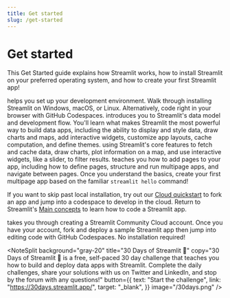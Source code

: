 ```yaml
---
title: Get started
slug: /get-started
---
```


# Get started

This Get Started guide explains how Streamlit works, how to install Streamlit on your preferred
operating system, and how to create your first Streamlit app!

<InlineCalloutContainer>
  <InlineCallout color="red-70" icon="downloading" bold="Installation" href="/get-started/installation">
    helps you set up your development environment. Walk through installing Streamlit on Windows, macOS, or Linux. Alternatively, code right in your browser with GitHub Codespaces.
  </InlineCallout>
  <InlineCallout color="red-70" icon="description" bold="Main concepts" href="/get-started/main-concepts">
    introduces you to Streamlit's data model and development flow. You'll learn what makes Streamlit the most powerful way to build data apps, including the ability to display and style data, draw charts and maps, add interactive widgets, customize app layouts, cache computation, and define themes.
  </InlineCallout>
  <InlineCallout color="red-70" icon="auto_awesome" bold="Create an app" href="/get-started/create-an-app">
    using Streamlit's core features to fetch and cache data, draw charts, plot information on a map, and use interactive widgets, like a slider, to filter results.
  </InlineCallout>
  <InlineCallout color="red-70" icon="auto_stories" bold="Multipage apps" href="/get-started/multipage-apps">
    teaches you how to add pages to your app, including how to define pages, structure and run multipage apps, and navigate between pages. Once you understand the basics, create your first multipage app based on the familiar <code>streamlit hello</code> command!
  </InlineCallout>
  <p>If you want to skip past local installation, try out our <a href="/get-started/quickstart">Cloud quickstart</a> to fork an app and jump into a codespace to develop in the cloud. Return to Streamlit's <a href="/get-started/main-concepts">Main concepts</a> to learn how to code a Streamlit app.</p>
  <InlineCallout color="l-blue-70" icon="rocket_launch" bold="Cloud quickstart" href="/streamlit-community-cloud/get-started/quickstart">
  takes you through creating a Streamlit Community Cloud account. Once you have your account, fork and deploy a sample Streamlit app then jump into editing code with GitHub Codespaces. No installation required!
  </InlineCallout>
</InlineCalloutContainer>

<NoteSplit
background="gray-20"
title="30 Days of Streamlit 🎈"
copy="30 Days of Streamlit 🎈 is a free, self-paced 30 day challenge that teaches you how to build and deploy data apps with Streamlit. Complete the daily challenges, share your solutions with us on Twitter and LinkedIn, and stop by the forum with any questions!"
button={{
    text: "Start the challenge",
    link: "https://30days.streamlit.app/",
    target: "_blank",
  }}
image="/30days.png"
/>
